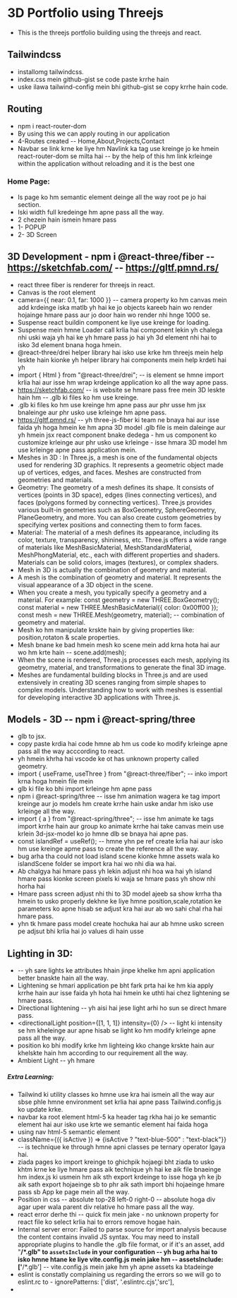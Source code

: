 # 3D Portfolio using Threejs

- This is the threejs portfolio building using the threejs and react.

## Tailwindcss

- installomg tailwindcss.
- index.css mein github-gist se code paste krrhe hain
- uske ilawa tailwind-config mein bhi github-gist se copy krrhe hain code.

## Routing

- npm i react-router-dom 
- By using this we can apply routing in our application
- 4-Routes created -- Home,About,Projects,Contact
- Navbar se link krne ke liye hm Navlink ka tag use kreinge jo ke hmein react-router-dom se milta hai -- by the help of this hm link krleinge within the application without reloading and it is the best one

### Home Page:

- Is page ko hm semantic element deinge all the way root pe jo hai section.
- Iski width full kredeinge hm apne pass all the way.
- 2 chezein hain ismein hmare pass
- 1- POPUP
- 2- 3D Screen

## 3D Development - npm i @react-three/fiber  -- https://sketchfab.com/ -- https://gltf.pmnd.rs/

- react three fiber is renderer for threejs in react.
- Canvas is the root element
- camera={{ near: 0.1, far: 1000 }}  -- camera property ko hm canvas mein add krdeinge iska matlb yh hai ke jo objects kareeb hain wo render hojainge hmare pass aur jo door hain wo render nhi hnge 1000 se.
- Suspense react buildin component ke liye use kreinge for loading.
- Suspense mein hmne Loader call krlia hai component lekin yh chalega nhi uski waja yh hai ke yh hmare pass jo hai yh 3d element nhi hai to isko 3d element bnana hoga hmein.
- @react-three/drei  helper library hai isko use krke hm threejs mein help leskte hain kionke yh helper library hai components mein help krdeti hai yh
- import { Html } from "@react-three/drei";  -- is element se hmne import krlia hai aur isse hm wrap krdeinge application ko all the way apne pass.
- https://sketchfab.com/ -- is website se hmare pass free mein 3D leskte hain hm -- .glb ki files ko hm use kreinge.
- .glb ki files ko hm use kreinge hm apne pass aur phr usse hm jsx bnaleinge aur phr usko use krleinge hm apne pass.
- https://gltf.pmnd.rs/  -- yh three-js-fiber ki team ne bnaya hai aur isse faida yh hoga hmein ke hm apna 3D model .glb file is mein daleinge aur yh hmein jsx react component bnake dedega - hm us component ko customize krleinge aur phr usko use krleinge - isse hmara 3D model hm use krleinge apne pass application mein.
- Meshes in 3D : In Three.js, a mesh is one of the fundamental objects used for rendering 3D graphics. It represents a geometric object made up of vertices, edges, and faces. Meshes are constructed from geometries and materials.
- Geometry: The geometry of a mesh defines its shape. It consists of vertices (points in 3D space), edges (lines connecting vertices), and faces (polygons formed by connecting vertices).
Three.js provides various built-in geometries such as BoxGeometry, SphereGeometry, PlaneGeometry, and more. You can also create custom geometries by specifying vertex positions and connecting them to form faces.
- Material: The material of a mesh defines its appearance, including its color, texture, transparency, shininess, etc.
Three.js offers a wide range of materials like MeshBasicMaterial, MeshStandardMaterial, MeshPhongMaterial, etc., each with different properties and shaders.
Materials can be solid colors, images (textures), or complex shaders.
- Mesh in 3D is actually the combination of geometry and material.
- A mesh is the combination of geometry and material. It represents the visual appearance of a 3D object in the scene.
- When you create a mesh, you typically specify a geometry and a material. For example:
const geometry = new THREE.BoxGeometry();
const material = new THREE.MeshBasicMaterial({ color: 0x00ff00 });
const mesh = new THREE.Mesh(geometry, material);  -- combination of geometry and material.
- Mesh ko hm manipulate krskte hain by giving properties like: position,rotaton & scale properties.
- Mesh bnane ke bad hmein mesh ko scene mein add krna hota hai aur wo hm krte hain -- scene.add(mesh);
- When the scene is rendered, Three.js processes each mesh, applying its geometry, material, and transformations to generate the final 3D image.
- Meshes are fundamental building blocks in Three.js and are used extensively in creating 3D scenes ranging from simple shapes to complex models. Understanding how to work with meshes is essential for developing interactive 3D applications with Three.js.

## Models - 3D  -- npm i @react-spring/three 

- glb to jsx.
- copy paste krdia hai code hmne ab hm us code ko modify krleinge apne pass all the way acccording to react.
- yh hmein khrha hai vscode ke ot has unknown property called geometry.
- import { useFrame, useThree } from "@react-three/fiber"; -- inko import krna hoga hmein file mein
- glb ki file ko bhi import krleinge hm apne pass
- npm i @react-spring/three  -- isse hm animation wagera ke tag import kreinge aur jo models hm create krrhe hain uske andar hm isko use krleinge all the way.
- import { a } from "@react-spring/three";  -- isse hm animate ke tags import krrhe hain aur group ko animate krrhe hai take canvas mein use krlein 3d-jsx-model ko jo hmne dlb se bnaya hai apne pas.
- const islandRef = useRef();  -- hmne yhn pe ref create krlia hai aur isko hm use kreinge apme pass to create the reference all the way.
- bug arha tha could not load island scene kionke hmne assets wala ko islandScene folder se import kra hai wo nhi dia wa hai.
- Ab chalgya hai hmare pass yh lekin adjust nhi hoa wa hai yh island hmare pass kionke screen pixels ki waja se hmare pass yh show nhi horha hai 
- Hmare pass screen adjust nhi thi to 3D model ajeeb sa show krrha tha hmein to usko properly dekhne ke liye hmne position,scale,rotation ke parameters ko apne hisab se adjust kra hai aur ab wo sahi chal rha hai hmare pass.
- yhn tk hmare pass model create hochuka hai aur ab hmne usko screen pe adjsut bhi krlia hai jo values di hain usse

## Lighting in 3D:

- <directionalLight /><ambientLight /><pointLight /><spotLight /><hemisphereLight /> -- yh sare lights ke attributes hhain jinpe khelke hm apni application better bnaskte hain all the way.
- Lightening se hmari application pe bht fark prta hai ke hm kia apply krrhe hain aur isse faida yh hota hai hmein ke uthti hai chez lightening se hmare pass.
- Directional lightening -- yh aisi hai jese light arhi ho sun se direct hmare pass.
- <directionalLight position={[1, 1, 1]} intensity={0} /> -- light ki intensity se hm kheleinge aur apne hisab se light ko hm modify krleinge apne pass all the way.
- position ko bhi modify krke hm lighteing kko change krskte hain aur khelskte hain hm according to our requirement all the way.
- Ambient Light -- yh hmare




##### Extra Learning:

- Tailwind ki utility classes ko hmne use kra hai ismein all the way aur sbse phle hmne environment set krlia hai apne pass Tailwind.config.js ko update krke.
- navbar ka root element html-5 ka header tag rkha hai jo ke semantic element hai aur isko use krte we semantic element hai faida hoga
- using nav html-5 semantic element
- className={({ isActive }) => {isActive ? "text-blue-500" : "text-black"}} -- is technique ke through hmne apni classes pe ternary operator lgaya hai.
- ziada pages ko import kreinge to ghichpik hojaegi bht ziada to usko khtm krne ke liye hmare pass aik technique yh hai ke aik file bnaeinge hm index.js ki usmein hm aik sth export krdeinge to isse hoga yh ke jb aik sath export hojaeinge sb to phr aik sath import bhi hojaeinge hmare pass sb App ke page mein all the way.
- Position in css -- absolute top-28 left-0 right-0   --  absolute hoga div agar uper wala parent div relative ho hmare pass all the way.
- react error derhe thi -- quick fix mein jake - no unknown property for react file ko select krlia hai to errors remove hogae hain.
- Internal server error: Failed to parse source for import analysis because the content contains invalid JS syntax. You may need to install appropriate plugins to handle the .glb file format, or if it's an asset, add "**/*.glb" to `assetsInclude` in your configuration -- yh bug arha hai to isko hmne htane ke liye vite.config.js mein jake hm  --   assetsInclude:['**/*.glb'] --  vite.config.js mein jake hm yh apne assets ka btadeinge
- eslint is constatly complaining us regarding the errors so we will go to eslint.rc to -   ignorePatterns: ['dist', '.eslintrc.cjs','src'],
- 
